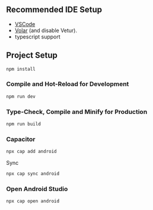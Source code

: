 ## Recommended IDE Setup

- [VSCode](https://code.visualstudio.com/)
- [Volar](https://marketplace.visualstudio.com/items?itemName=Vue.volar) (and disable Vetur).
- typescript support

## Project Setup

```sh
npm install
```
### Compile and Hot-Reload for Development

```sh
npm run dev
```
### Type-Check, Compile and Minify for Production

```sh
npm run build
```

### Capacitor

```sh
npx cap add android
```
Sync

```sh
npx cap sync android
```

### Open Android Studio

```sh
npx cap open android
```
